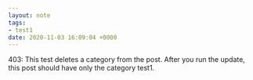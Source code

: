```yaml
---
layout: note
tags:
- test1
date: 2020-11-03 16:09:04 +0000
---
```


403: This test deletes a category from the post. After you run the update, this post should have only the category test1.
